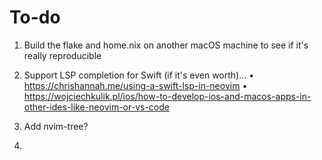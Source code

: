 # To-do

 1. Build the flake and home.nix on another macOS machine to see if it's really reproducible

 2. Support LSP completion for Swift (if it's even worth)...
    • https://chrishannah.me/using-a-swift-lsp-in-neovim
    • https://wojciechkulik.pl/ios/how-to-develop-ios-and-macos-apps-in-other-ides-like-neovim-or-vs-code
 3. Add nvim-tree?

 4. 
